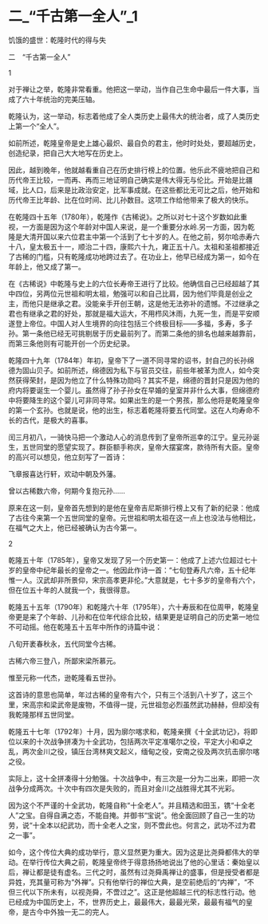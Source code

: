 # 二_“千古第一全人”_1

饥饿的盛世：乾隆时代的得与失

二　“千古第一全人”

1

对于禅让之举，乾隆非常看重。他把这一举动，当作自己生命中最后一件大事，当成了六十年统治的完美压轴。

乾隆认为，这一举动，标志着他成了全人类历史上最伟大的统治者，成了人类历史上第一个“全人”。

如前所述，乾隆皇帝是史上雄心最炽、最自负的君主，他时时处处，要超越历史，创造纪录，把自己大大地写在历史上。

因此，越到晚年，他就越看重自己在历史排行榜上的位置。他乐此不疲地把自己和历代帝王比较，一而再、再而三地证明自己确实是伟大得无与伦比。开始是比疆域，比人口，后来是比政治安定，比军事成就。在这些都比无可比之后，他开始和历代帝王比年龄、比在位时间、比儿孙数目。这项工作给他带来了极大的快乐。

在乾隆四十五年（1780年），乾隆作《古稀说》。之所以对七十这个岁数如此重视，一方面是因为这个年龄对中国人来说，是一个重要分水岭.另一方面，因为乾隆是大清开国以来六位君主中第一个活到了七十岁的人。在他之前，努尔哈赤寿六十八，皇太极五十一，顺治二十四，康熙六十九，雍正五十八。太祖和圣祖都接近了古稀的门槛，只有乾隆成功地跨过去了。在功业上，他早已经成为第一，如今在年龄上，他又成了第一。

在《古稀说》中乾隆与史上的六位长寿帝王进行了比较。他确信自己已经超越了其中四位，另两位元世祖和明太祖，勉强可以和自己比肩，因为他们毕竟是创业之主，而他只是继承之君。没能亲手开创王朝，这是他无法弥补的遗憾。不过继承之君也有继承之君的好处，那就是福大运大，不用栉风沐雨，九死一生，而是平安顺遂登上帝位。中国人对人生境界的向往包括三个终极目标——多福，多寿，多子孙。第一条他已经无可挑剔居于历史最前列了。而第二条他的排名也越来越靠前，而第三条他则有可能开创一个历史纪录。

乾隆四十九年（1784年）年初，皇帝下了一道不同寻常的诏书，封自己的长孙绵德为固山贝子。如前所述，绵德因为私下与官员交往，前些年被革为庶人，如今突然获得荣封，是因为他立了什么特殊功勋吗？其实不是，绵德的晋封只是因为他的府内将要诞生一个婴儿。虽然得了孙子孙女在早婚的皇室并非什么大事，但绵德府中将要降生的这个婴儿可非同寻常。如果出生的是一个男孩，那么他将是乾隆皇帝的第一个玄孙。也就是说，他的出生，标志着乾隆将要五代同堂。这在人均寿命不长的古代，是极大的喜事。

闰三月初八，一骑快马把一个激动人心的消息传到了皇帝所巡幸的江宁。皇元孙诞生，五世同堂的愿望实现了。群臣额手称庆，皇帝大摆宴席，款待所有大臣。皇帝的高兴可以想见，他立刻写了一首诗：

飞章报喜达行轩，欢动中朝及外藩。

曾以古稀数六帝，何期今复抱元孙……

原来在这一刻，皇帝首先想到的是他在皇帝吉尼斯排行榜上又有了新的纪录：他成了古往今来第一个五世同堂的皇帝。元世祖和明太祖在这一点上也没法与他相比，在福气之大上，他已经被确认为古今第一。

2

乾隆五十年（1785年），皇帝又发现了另一个历史第一：他成了上述六位超过七十岁的皇帝中纪年最长的皇帝之一。他因此作诗一首：“七旬登寿凡六帝，五十纪年惟一人。汉武却非所景仰，宋宗高孝更非伦。”大意就是，七十多岁的皇帝有六个，但在位五十年的人就我一个，我很得意。

乾隆五十五年（1790年）和乾隆六十年（1795年），六十寿辰和在位周甲，乾隆皇帝更是来了个年龄、儿孙和在位年代综合比较，结果更是证明自己的历史第一地位不可动摇。他在乾隆五十五年中所作的诗篇中说：

八旬开袤春秋永，五代同堂今古稀。

古稀六帝三登八，所鄙宋梁所慕元。

惟至元称一代杰，逊乾隆看五世孙。

这首诗的意思也简单，年过古稀的皇帝有六个，只有三个活到八十岁了，这三个里，宋高宗和梁武帝是废物，不值得一提，元世祖忽必烈虽然武功赫赫，但却没有我乾隆那样五世同堂。

乾隆五十七年（1792年）十月，因为廓尔喀求和，乾隆亲撰《十全武功记》，将即位以来的十次战争拼凑为十全武功，包括两次平定准噶尔之役，平定大小和卓之乱，两次金川之役，镇压台湾林爽文起义，缅甸之役，安南之役及两次抗击廓尔喀之役。

实际上，这十全拼凑得十分勉强。十次战争中，有三次是一分为二出来，即把一次战争分成两次。十次中有四次是失败的，而且对金川之战胜得尤其不光彩。

因为这个不严谨的十全武功，乾隆自称“十全老人”。并且精选和田玉，镌“十全老人”之宝。自得自满之态，不能自掩。并御书“宝说”。他全面回顾了自己一生的功劳，说“十全本以纪武功，而十全老人之宝，则不啻此也。何言之，武功不过为君之一事”。

如今，这个传位大典的成功举行，意义显然更为重大。因为这是比尧舜都伟大的举动。在举行传位大典之前，乾隆皇帝终于得意扬扬地说出了他的心里话：秦始皇以后，禅让都是徒有虚名。三代之时，虽然有过尧舜禹禅让的盛事，但是授受者都是异姓，充其量可称为“外禅”。只有他举行的禅位大典，是空前绝后的“内禅”，“不但三代以下所未有，以视尧舜，不啻过之”。这正是他超越三代的标志性行动。他已经成为中国历史上，不，世界历史上，最最伟大，最最光荣，最最有福气的皇帝，是古今中外独一无二的完人。